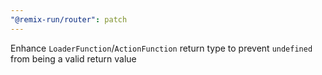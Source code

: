 ```yaml
---
"@remix-run/router": patch
---
```


Enhance `LoaderFunction`/`ActionFunction` return type to prevent `undefined` from being a valid return value
